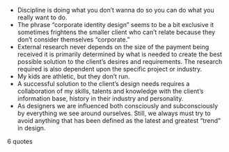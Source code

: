  - Discipline is doing what you don’t wanna do so you can do what you really want to do.
 - The phrase “corporate identity design” seems to be a bit exclusive it sometimes frightens the smaller client who can’t relate because they don’t consider themselves “corporate.”
 - External research never depends on the size of the payment being received it is primarily determined by what is needed to create the best possible solution to the client’s desires and requirements. The research required is also dependent upon the specific project or industry.
 - My kids are athletic, but they don’t run.
 - A successful solution to the client’s design needs requires a collaboration of my skills, talents and knowledge with the client’s information base, history in their industry and personality.
 - As designers we are influenced both consciously and subconsciously by everything we see around ourselves. Still, we always must try to avoid anything that has been defined as the latest and greatest “trend” in design.

6 quotes